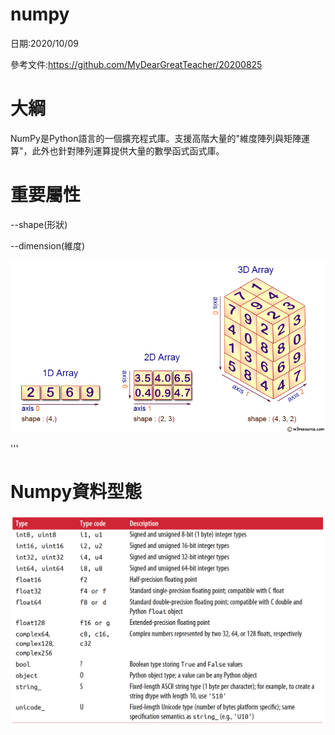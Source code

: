 # numpy


日期:2020/10/09

參考文件:https://github.com/MyDearGreatTeacher/20200825


# 大綱
NumPy是Python語言的一個擴充程式庫。支援高階大量的"維度陣列與矩陣運算"，此外也針對陣列運算提供大量的數學函式函式庫。



# 重要屬性

--shape(形狀)

--dimension(維度)


![image](https://github.com/jon890613/numpy/blob/main/numpy%20img/numpy-1d2d3d-array.png)

'''

# Numpy資料型態

![image](https://github.com/jon890613/numpy/blob/main/numpy%20img/1771684-20200131103546398-1590862676.png)
